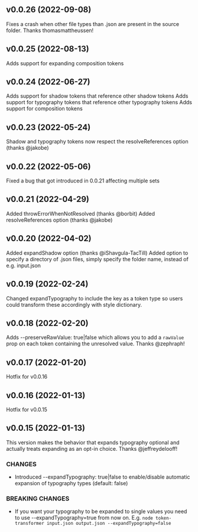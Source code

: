 ## v0.0.26 (2022-09-08)

Fixes a crash when other file types than .json are present in the source folder. Thanks thomasmattheussen!

## v0.0.25 (2022-08-13)

Adds support for expanding composition tokens

## v0.0.24 (2022-06-27)

Adds support for shadow tokens that reference other shadow tokens
Adds support for typography tokens that reference other typography tokens
Adds support for composition tokens

## v0.0.23 (2022-05-24)

Shadow and typography tokens now respect the resolveReferences option (thanks @jakobe)

## v0.0.22 (2022-05-06)

Fixed a bug that got introduced in 0.0.21 affecting multiple sets
## v0.0.21 (2022-04-29)

Added throwErrorWhenNotResolved (thanks @borbit)
Added resolveReferences option (thanks @jakobe)

## v0.0.20 (2022-04-02)

Added expandShadow option (thanks @iShavgula-TacTill)
Added option to specify a directory of .json files, simply specify the folder name, instead of e.g. input.json

## v0.0.19 (2022-02-24)

Changed expandTypography to include the key as a token type so users could transform these accordingly with style dictionary.

## v0.0.18 (2022-02-20)

Adds --preserveRawValue: true|false which allows you to add a `rawValue` prop on each token containing the unresolved value. Thanks @zephraph!

## v0.0.17 (2022-01-20)

Hotfix for v0.0.16

## v0.0.16 (2022-01-13)

Hotfix for v0.0.15

## v0.0.15 (2022-01-13)

This version makes the behavior that expands typography optional and actually treats expanding as an opt-in choice. Thanks @jeffreydelooff!

### CHANGES
* Introduced --expandTypography: true|false to enable/disable automatic expansion of typography types (default: false)

### BREAKING CHANGES

* If you want your typography to be expanded to single values you need to use --expandTypography=true from now on. E.g. `node token-transformer input.json output.json --expandTypography=false`